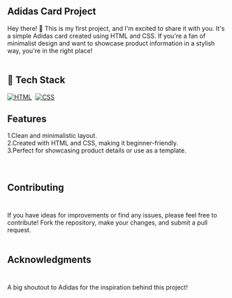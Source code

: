 ## Adidas Card Project
Hey there! 👋 This is my first project, and I'm excited to share it with you. It's a simple Adidas card created using HTML and CSS. If you're a fan of minimalist design and want to showcase product information in a stylish way, you're in the right place!
<br><br>

## 📌 Tech Stack
[![HTML](https://img.shields.io/badge/html5%20-%23E34F26.svg?&style=for-the-badge&logo=html5&logoColor=white)](https://github.com/jigar-sable/Portfolio-Website/search?l=html)&nbsp;
[![CSS](https://img.shields.io/badge/css3%20-%231572B6.svg?&style=for-the-badge&logo=css3&logoColor=white)](https://github.com/jigar-sable/Portfolio-Website/search?l=css)&nbsp;

## Features<br>
1.Clean and minimalistic layout.<br>
2.Created with HTML and CSS, making it beginner-friendly.<br>
3.Perfect for showcasing product details or use as a template.<br>
<br><br>
## Contributing<br><br>
If you have ideas for improvements or find any issues, please feel free to contribute! Fork the repository, make your changes, and submit a pull request.
<br><br>
## Acknowledgments<br><br>
A big shoutout to Adidas for the inspiration behind this project!
